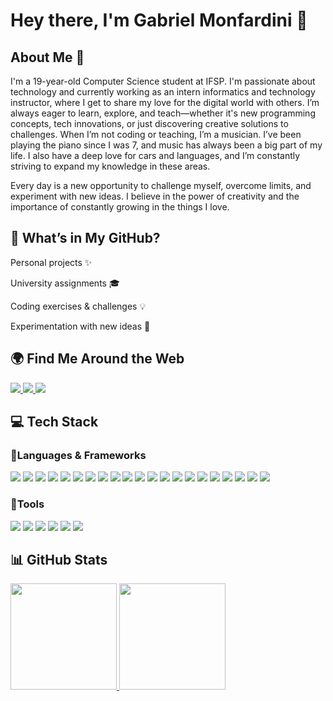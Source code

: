 # Hey there, I'm Gabriel Monfardini 👋

## About Me 👾

I'm a 19-year-old Computer Science student at IFSP. I'm passionate about technology and currently working as an intern informatics and technology instructor, where I get to share my love for the digital world with others. I’m always eager to learn, explore, and teach—whether it's new programming concepts, tech innovations, or just discovering creative solutions to challenges. When I’m not coding or teaching, I’m a musician. I’ve been playing the piano since I was 7, and music has always been a big part of my life. I also have a deep love for cars and languages, and I’m constantly striving to expand my knowledge in these areas.

Every day is a new opportunity to challenge myself, overcome limits, and experiment with new ideas. I believe in the power of creativity and the importance of constantly growing in the things I love.

## 🔎 What’s in My GitHub?

Personal projects ✨

University assignments 🎓

Coding exercises & challenges 💡

Experimentation with new ideas 🔬

## 🌍 Find Me Around the Web

<p align="left"> <a href="https://www.linkedin.com/in/gabrielmonfardini"> <img src="https://img.shields.io/badge/LinkedIn-0077B5?style=for-the-badge&logo=linkedin&logoColor=white"/> </a> <a href="https://www.instagram.com/biel.monfardini/"> <img src="https://img.shields.io/badge/Instagram-E4405F?style=for-the-badge&logo=instagram&logoColor=white"/> </a> <a href="mailto:monfardini22g@gmail.com"> <img src="https://img.shields.io/badge/Email-D14836?style=for-the-badge&logo=gmail&logoColor=white"/> </a> </p>


## 💻 Tech Stack
### 🚀Languages & Frameworks

<p align="left"> 
  <img src="https://img.shields.io/badge/Arduino-00979D?style=for-the-badge&logo=arduino&logoColor=white"/> 
  <img src="https://img.shields.io/badge/Unity-100000?style=for-the-badge&logo=unity&logoColor=white"/> 
  <img src="https://img.shields.io/badge/Firebase-FFCA28?style=for-the-badge&logo=firebase&logoColor=black"/> 
  <img src="https://img.shields.io/badge/Flutter-02569B?style=for-the-badge&logo=flutter&logoColor=white"/> 
  <img src="https://img.shields.io/badge/Node.js-339933?style=for-the-badge&logo=nodedotjs&logoColor=white"/> 
  <img src="https://img.shields.io/badge/Express-000000?style=for-the-badge&logo=express&logoColor=white"/> 
  <img src="https://img.shields.io/badge/MySQL-4479A1?style=for-the-badge&logo=mysql&logoColor=white"/> 
  <img src="https://img.shields.io/badge/HTML5-E34F26?style=for-the-badge&logo=html5&logoColor=white"/> 
  <img src="https://img.shields.io/badge/CSS3-1572B6?style=for-the-badge&logo=css3&logoColor=white"/> 
  <img src="https://img.shields.io/badge/JavaScript-F7DF1E?style=for-the-badge&logo=javascript&logoColor=black"/> 
  <img src="https://img.shields.io/badge/Python-3776AB?style=for-the-badge&logo=python&logoColor=white"/> 
  <img src="https://img.shields.io/badge/Java-ED8B00?style=for-the-badge&logo=openjdk&logoColor=white"/> 
  <img src="https://img.shields.io/badge/C-00599C?style=for-the-badge&logo=c&logoColor=white"/> 
  <img src="https://img.shields.io/badge/C++-00599C?style=for-the-badge&logo=cplusplus&logoColor=white"/> 
  <img src="https://img.shields.io/badge/C%23-239120?style=for-the-badge&logo=csharp&logoColor=white"/> 
  <img src="https://img.shields.io/badge/Blender-F5792A?style=for-the-badge&logo=blender&logoColor=white"/> 
  <img src="https://img.shields.io/badge/Tailwind_CSS-38B2AC?style=for-the-badge&logo=tailwind-css&logoColor=white"/>
  <img src="https://img.shields.io/badge/React-20232A?style=for-the-badge&logo=react&logoColor=61DAFB"/> 
  <img src="https://img.shields.io/badge/Prisma-2D3748?style=for-the-badge&logo=prisma&logoColor=white"/> 
  <img src="https://img.shields.io/badge/TypeScript-3178C6?style=for-the-badge&logo=typescript&logoColor=white"/> 
  <img src="https://img.shields.io/badge/PHP-777BB4?style=for-the-badge&logo=php&logoColor=white"/> 
</p>


### 🧰Tools
<p align="left">  
  <img src="https://img.shields.io/badge/Notion-000000?style=for-the-badge&logo=notion&logoColor=white"/> 
  <img src="https://img.shields.io/badge/Git-F05033?style=for-the-badge&logo=git&logoColor=white"/> 
  <img src="https://img.shields.io/badge/GitHub-181717?style=for-the-badge&logo=github&logoColor=white"/> <img src="https://img.shields.io/badge/Figma-F24E1E?style=for-the-badge&logo=figma&logoColor=white"/>
  <img src="https://img.shields.io/badge/XAMPP-FB7A24?style=for-the-badge&logo=xampp&logoColor=white"/> 
  <img src="https://img.shields.io/badge/Postman-FF6C37?style=for-the-badge&logo=postman&logoColor=white"/> 
</p>

## 📊 GitHub Stats
<div> 
  <a href="https://github.com/Monfardini">
    <img height="170em" src="https://github-readme-stats.vercel.app/api?username=Monfardini&show_icons=true&theme=react&include_all_commits=true&count_private=true"/> 
    <img height="170em" src="https://github-readme-stats.vercel.app/api/top-langs/?username=Monfardini&layout=compact&langs_count=16&theme=react"/> 
  </a> 
</div>

